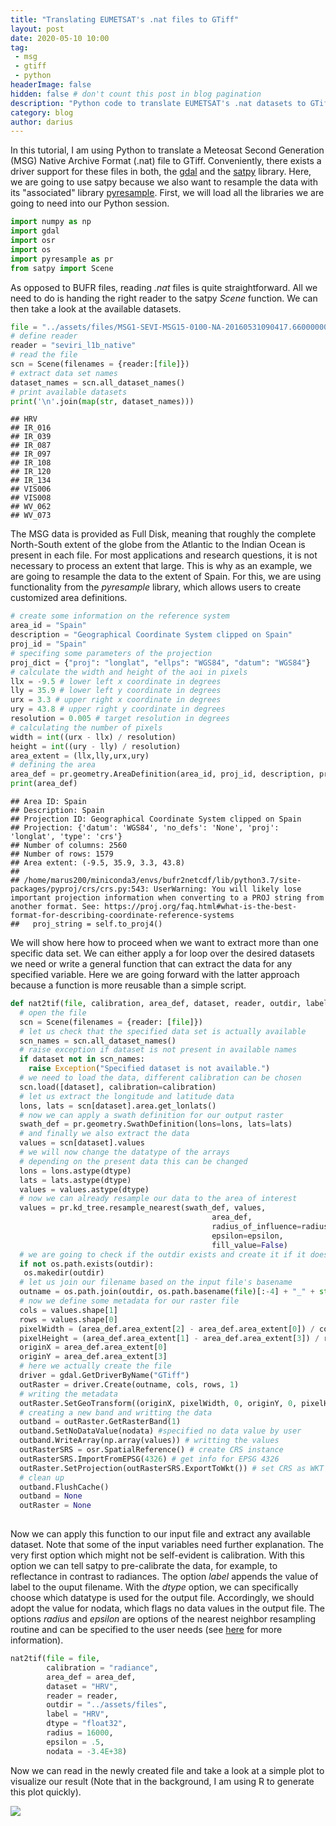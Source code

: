 ```yaml
---
title: "Translating EUMETSAT's .nat files to GTiff"
layout: post
date: 2020-05-10 10:00
tag: 
 - msg
 - gtiff
 - python
headerImage: false
hidden: false # don't count this post in blog pagination
description: "Python code to translate EUMETSAT's .nat datasets to GTiffs."
category: blog
author: darius
---
```



In this tutorial, I am using Python to translate a Meteosat Second Generation (MSG) Native Archive Format (.nat) file to GTiff. Conveniently, there exists a
driver support for these files in both, the [gdal](https://gdal.org/drivers/raster/msgn.html) 
and the [satpy](https://satpy.readthedocs.io/en/latest/index.html) library.
Here, we are going to use satpy because we also want to resample the data
with its "associated" library [pyresample](https://pyresample.readthedocs.io/en/latest/). First, we will load
all the libraries we are going to need into our Python session.


```python
import numpy as np
import gdal
import osr
import os
import pyresample as pr
from satpy import Scene
```

As opposed to BUFR files, reading _.nat_ files is quite straightforward. All we need to do is 
handing the right reader to the satpy _Scene_ function. We can then take a look
at the available datasets.


```python
file = "../assets/files/MSG1-SEVI-MSG15-0100-NA-20160531090417.660000000Z-20160531090437-1405098.nat"
# define reader
reader = "seviri_l1b_native"
# read the file
scn = Scene(filenames = {reader:[file]})
# extract data set names
dataset_names = scn.all_dataset_names()
# print available datasets
print('\n'.join(map(str, dataset_names)))
```

```
## HRV
## IR_016
## IR_039
## IR_087
## IR_097
## IR_108
## IR_120
## IR_134
## VIS006
## VIS008
## WV_062
## WV_073
```
The MSG data is provided as Full Disk, meaning that roughly the complete North-South
extent of the globe from the Atlantic to the Indian Ocean is present in 
each file. For most applications and research questions, it is not necessary
to process an extent that large. This is why as an example, we are going to resample
the data to the extent of Spain. For this, we are using functionality 
from the _pyresample_ library, which allows users to create customized area definitions.


```python
# create some information on the reference system
area_id = "Spain"
description = "Geographical Coordinate System clipped on Spain"
proj_id = "Spain"
# specifing some parameters of the projection
proj_dict = {"proj": "longlat", "ellps": "WGS84", "datum": "WGS84"}
# calculate the width and height of the aoi in pixels
llx = -9.5 # lower left x coordinate in degrees
lly = 35.9 # lower left y coordinate in degrees
urx = 3.3 # upper right x coordinate in degrees
ury = 43.8 # upper right y coordinate in degrees
resolution = 0.005 # target resolution in degrees
# calculating the number of pixels
width = int((urx - llx) / resolution)
height = int((ury - lly) / resolution)
area_extent = (llx,lly,urx,ury)
# defining the area
area_def = pr.geometry.AreaDefinition(area_id, proj_id, description, proj_dict, width, height, area_extent)
print(area_def)
```

```
## Area ID: Spain
## Description: Spain
## Projection ID: Geographical Coordinate System clipped on Spain
## Projection: {'datum': 'WGS84', 'no_defs': 'None', 'proj': 'longlat', 'type': 'crs'}
## Number of columns: 2560
## Number of rows: 1579
## Area extent: (-9.5, 35.9, 3.3, 43.8)
## 
## /home/marus200/miniconda3/envs/bufr2netcdf/lib/python3.7/site-packages/pyproj/crs/crs.py:543: UserWarning: You will likely lose important projection information when converting to a PROJ string from another format. See: https://proj.org/faq.html#what-is-the-best-format-for-describing-coordinate-reference-systems
##   proj_string = self.to_proj4()
```
We will show here how to proceed when we want to extract more
than one specific data set. We can either apply a for loop
over the desired datasets we need or write a general function that can extract the data for any specified variable. Here we are going forward with
the latter approach because a function is more reusable than a 
simple script.


```python
def nat2tif(file, calibration, area_def, dataset, reader, outdir, label, dtype, radius, epsilon, nodata):
  # open the file
  scn = Scene(filenames = {reader: [file]})
  # let us check that the specified data set is actually available
  scn_names = scn.all_dataset_names()
  # raise exception if dataset is not present in available names
  if dataset not in scn_names:
    raise Exception("Specified dataset is not available.")
  # we need to load the data, different calibration can be chosen
  scn.load([dataset], calibration=calibration)
  # let us extract the longitude and latitude data
  lons, lats = scn[dataset].area.get_lonlats()
  # now we can apply a swath definition for our output raster
  swath_def = pr.geometry.SwathDefinition(lons=lons, lats=lats)
  # and finally we also extract the data
  values = scn[dataset].values
  # we will now change the datatype of the arrays
  # depending on the present data this can be changed
  lons = lons.astype(dtype)
  lats = lats.astype(dtype)
  values = values.astype(dtype)
  # now we can already resample our data to the area of interest
  values = pr.kd_tree.resample_nearest(swath_def, values,
                                             area_def,
                                             radius_of_influence=radius, # in meters
                                             epsilon=epsilon,
                                             fill_value=False)
  # we are going to check if the outdir exists and create it if it doesnt
  if not os.path.exists(outdir):
   os.makedir(outdir)
  # let us join our filename based on the input file's basename                                           
  outname = os.path.join(outdir, os.path.basename(file)[:-4] + "_" + str(label) + ".tif")
  # now we define some metadata for our raster file
  cols = values.shape[1]
  rows = values.shape[0]
  pixelWidth = (area_def.area_extent[2] - area_def.area_extent[0]) / cols
  pixelHeight = (area_def.area_extent[1] - area_def.area_extent[3]) / rows
  originX = area_def.area_extent[0]
  originY = area_def.area_extent[3] 
  # here we actually create the file
  driver = gdal.GetDriverByName("GTiff")
  outRaster = driver.Create(outname, cols, rows, 1)
  # writing the metadata
  outRaster.SetGeoTransform((originX, pixelWidth, 0, originY, 0, pixelHeight))
  # creating a new band and writting the data
  outband = outRaster.GetRasterBand(1)
  outband.SetNoDataValue(nodata) #specified no data value by user
  outband.WriteArray(np.array(values)) # writting the values
  outRasterSRS = osr.SpatialReference() # create CRS instance
  outRasterSRS.ImportFromEPSG(4326) # get info for EPSG 4326
  outRaster.SetProjection(outRasterSRS.ExportToWkt()) # set CRS as WKT
  # clean up
  outband.FlushCache()
  outband = None
  outRaster = None
  
```

Now we can apply this function to our input file and extract any available dataset. Note that some of the input variables need further explanation.
The very first option which might not be self-evident is calibration. With this 
option we can tell satpy to pre-calibrate the data, for example, to reflectance in
contrast to radiances. The option _label_ appends the value of label to the 
ouput filename. With the _dtype_ option, we can specifically choose which datatype
is used for the output file. Accordingly, we should adopt the value for nodata,
which flags no data values in the output file.
The options _radius_ and _epsilon_ are options of the nearest neighbor resampling
routine and can be specified to the user needs (see [here](https://pyresample.readthedocs.io/en/latest/swath.html#pyresample-kd-tree) for more information).


```python
nat2tif(file = file, 
        calibration = "radiance",  
        area_def = area_def,  
        dataset = "HRV", 
        reader = reader, 
        outdir = "../assets/files",  
        label = "HRV", 
        dtype = "float32", 
        radius = 16000, 
        epsilon = .5, 
        nodata = -3.4E+38)
```
Now we can read in the newly created file and take a look at a simple plot
to visualize our result (Note that in the background, I am using R to generate this plot quickly).

![]({{site_url}}/assets/blog_images/2020-05-10-nat2tif_files/figure-html/plot-1.png)<!-- -->



